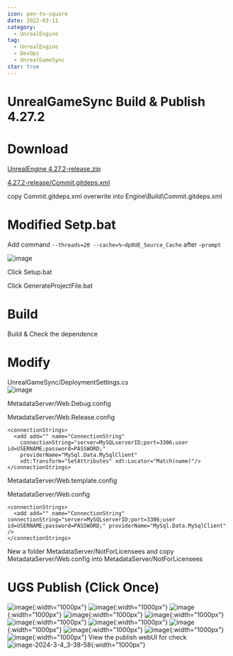 ```yaml
---
icon: pen-to-square
date: 2022-03-11
category:
  - UnrealEngine
tag:
  - UnrealEngine
  - DevOps
  - UnrealGameSync
star: true
---
```


# UnrealGameSync Build & Publish 4.27.2

# Download

[UnrealEngine 4.27.2-release.zip](https://github.com/EpicGames/UnrealEngine/archive/refs/tags/4.27.2-release.zip)

[4.27.2-release/Commit.gitdeps.xml](https://github.com/EpicGames/UnrealEngine/releases/download/4.27.2-release/Commit.gitdeps.xml)

copy Commit.gitdeps.xml overwrite into Engine\\Build\\Commit.gitdeps.xml

# Modified Setp.bat

Add command ```--threads=20 --cache=%~dp0UE_Source_Cache``` after ```–prompt```

![image](https://github.com/Jeffreytsai1004/Jeffreytsai1004.github.io/assets/109943015/be7b289d-dffd-4344-8f96-62729ca01463)

Click Setup.bat

Click GenerateProjectFile.bat

# Build

Build & Check the dependence

# Modify

UnrealGameSync/DeploymentSettings.cs  
![image](https://github.com/Jeffreytsai1004/Jeffreytsai1004.github.io/assets/109943015/cab721fb-867c-4cf5-91eb-e9c8c3ed08eb)

MetadataServer/Web.Debug.config

MetadataServer/Web.Release.config

```
<connectionStrings>
  <add add="" name="ConnectionString"
    connectionString="server=MySQLserverID;port=3306;user id=USERNAME;password=PASSWORD;"
    providerName="MySql.Data.MySqlClient"
    xdt:Transform="SetAttributes" xdt:Locator="Match(name)"/>
</connectionStrings>
```

MetadataServer/Web.template.config

MetadataServer/Web.config

```
<connectionStrings>
  <add add="" name="ConnectionString" connectionString="server=MySQLserverID;port=3306;user id=USERNAME;password=PASSWORD;" providerName="MySql.Data.MySqlClient" />
</connectionStrings>
```

New a folder MetadataServer/NotForLicensees and copy MetadataServer/Web.config into MetadataServer/NotForLicensees

# UGS Publish (Click Once)
![image](https://github.com/Jeffreytsai1004/Jeffreytsai1004.github.io/assets/109943015/05843e3c-8916-4baf-af0a-0e493f45ee57){:width="1000px"}
![image](https://github.com/Jeffreytsai1004/Jeffreytsai1004.github.io/assets/109943015/10fa770d-82a6-4065-a785-233138f7de99){:width="1000px"}
![image](https://github.com/Jeffreytsai1004/Jeffreytsai1004.github.io/assets/109943015/4d7039f9-3926-4961-9012-0c2a58d75d20){:width="1000px"}
![image](https://github.com/Jeffreytsai1004/Jeffreytsai1004.github.io/assets/109943015/c79afc7d-bc3c-40ee-82e5-2763cb4d6206){:width="1000px"}
![image](https://github.com/Jeffreytsai1004/Jeffreytsai1004.github.io/assets/109943015/c281be29-ba64-45e2-9a56-d3b47096be4d){:width="1000px"}
![image](https://github.com/Jeffreytsai1004/Jeffreytsai1004.github.io/assets/109943015/4db39bbc-8e2b-4ab6-af1c-db658b6a473a){:width="1000px"}
![image](https://github.com/Jeffreytsai1004/Jeffreytsai1004.github.io/assets/109943015/b766b7ff-e0d2-4f80-9378-45d4b1310287){:width="1000px"}
![image](https://github.com/Jeffreytsai1004/Jeffreytsai1004.github.io/assets/109943015/f16399e6-4dc7-4ed9-ae32-f9c2599b06ef){:width="1000px"}
![image](https://github.com/Jeffreytsai1004/Jeffreytsai1004.github.io/assets/109943015/5b877471-862b-47a7-9d26-4b60932c20a2){:width="1000px"}
![image](https://github.com/Jeffreytsai1004/Jeffreytsai1004.github.io/assets/109943015/73f1915b-167a-4003-9900-bd427269e7e0){:width="1000px"}
![image](https://github.com/Jeffreytsai1004/Jeffreytsai1004.github.io/assets/109943015/166e1dbb-bad8-4a6f-9aae-f741e0dc463d){:width="1000px"}
View the publish webUI for check
![image-2024-3-4_3-38-58](https://github.com/Jeffreytsai1004/Jeffreytsai1004.github.io/assets/109943015/cebe6206-0d91-4d48-87ec-e038f2d5f837){:width="1000px"}
